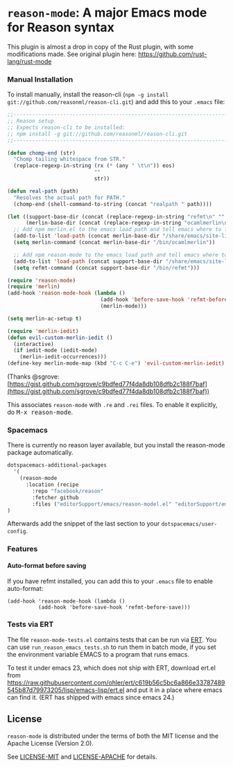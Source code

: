 `reason-mode`: A major Emacs mode for Reason syntax
============================================================

This plugin is almost a drop in copy of the Rust plugin, with some
modifications made. See original plugin here:
https://github.com/rust-lang/rust-mode


### Manual Installation

To install manually, install the reason-cli (`npm -g install git://github.com/reasonml/reason-cli.git`) and add this to your
`.emacs` file:

```lisp
;;----------------------------------------------------------------------------
;; Reason setup
;; Expects reason-cli to be installed:
;; npm install -g git://github.com/reasonml/reason-cli.git
;;----------------------------------------------------------------------------

(defun chomp-end (str)
  "Chomp tailing whitespace from STR."
  (replace-regexp-in-string (rx (* (any " \t\n")) eos)
                            ""
                            str))

(defun real-path (path)
  "Resolves the actual path for PATH."
  (chomp-end (shell-command-to-string (concat "realpath " path))))

(let ((support-base-dir (concat (replace-regexp-in-string "refmt\n" "" (shell-command-to-string (concat "realpath " (shell-command-to-string "which refmt")))) ".."))
      (merlin-base-dir (concat (replace-regexp-in-string "ocamlmerlin\n" "" (shell-command-to-string (concat "realpath " (shell-command-to-string "which ocamlmerlin")))) "..")))
  ;; Add npm merlin.el to the emacs load path and tell emacs where to find ocamlmerlin
  (add-to-list 'load-path (concat merlin-base-dir "/share/emacs/site-lisp/"))
  (setq merlin-command (concat merlin-base-dir "/bin/ocamlmerlin"))

  ;; Add npm reason-mode to the emacs load path and tell emacs where to find refmt
  (add-to-list 'load-path (concat support-base-dir "/share/emacs/site-lisp"))
  (setq refmt-command (concat support-base-dir "/bin/refmt")))

(require 'reason-mode)
(require 'merlin)
(add-hook 'reason-mode-hook (lambda ()
                              (add-hook 'before-save-hook 'refmt-before-save)
                              (merlin-mode)))

(setq merlin-ac-setup t)

(require 'merlin-iedit)
(defun evil-custom-merlin-iedit ()
  (interactive)
  (if iedit-mode (iedit-mode)
    (merlin-iedit-occurrences)))
(define-key merlin-mode-map (kbd "C-c C-e") 'evil-custom-merlin-iedit)
```
(Thanks @sgrove: [https://gist.github.com/sgrove/c9bdfed77f4da8db108dfb2c188f7baf](https://gist.github.com/sgrove/c9bdfed77f4da8db108dfb2c188f7baf))

This associates `reason-mode` with `.re` and `.rei` files. To enable it explicitly, do
<kbd>M-x reason-mode</kbd>.

### Spacemacs

There is currently no reason layer available, but you install the reason-mode package automatically.

```lisp
dotspacemacs-additional-packages
  '(
    (reason-mode
      :location (recipe
        :repo "facebook/reason"
        :fetcher github
        :files ("editorSupport/emacs/reason-model.el" "editorSupport/emacs/refmt.el")))
)
```

Afterwards add the snippet of the last section to your `dotspacemacs/user-config`.
### Features

#### Auto-format before saving

If you have refmt installed, you can add this to your `.emacs` file to enable
auto-format:
```
(add-hook 'reason-mode-hook (lambda ()
          (add-hook 'before-save-hook 'refmt-before-save)))
```

### Tests via ERT

The file `reason-mode-tests.el` contains tests that can be run via
[ERT](http://www.gnu.org/software/emacs/manual/html_node/ert/index.html).
You can use `run_reason_emacs_tests.sh` to run them in batch mode, if
you set the environment variable EMACS to a program that runs emacs.

To test it under emacs 23, which does not ship with ERT, download ert.el from
https://raw.githubusercontent.com/ohler/ert/c619b56c5bc6a866e33787489545b87d79973205/lisp/emacs-lisp/ert.el
and put it in a place where emacs can find it.  (ERT has shipped with emacs
since emacs 24.)

## License

`reason-mode` is distributed under the terms of both the MIT license and the
Apache License (Version 2.0).

See [LICENSE-MIT](LICENSE-MIT) and [LICENSE-APACHE](LICENSE-APACHE) for details.
